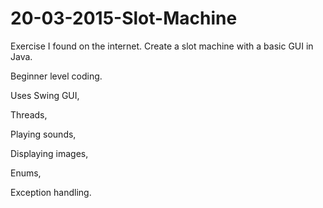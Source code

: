 # 20-03-2015-Slot-Machine
Exercise I found on the internet. Create a slot machine with a basic GUI in Java.

Beginner level coding.

Uses Swing GUI, 

Threads, 

Playing sounds, 

Displaying images,

Enums,

Exception handling.

